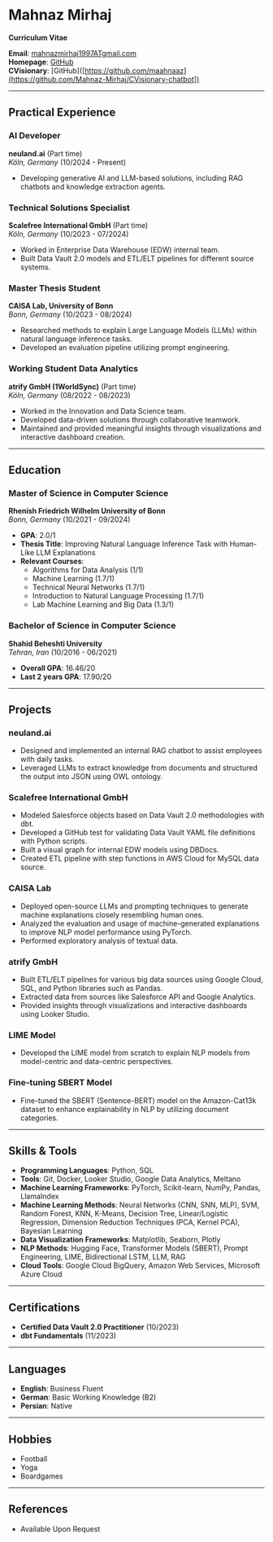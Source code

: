 # Mahnaz Mirhaj  
**Curriculum Vitae**  


**Email**: [mahnazmirhaj1997ATgmail.com](mailto:mahnazmirhaj1997@gmail.com)  
**Homepage**: [GitHub](https://github.com/maahnaaz)  
**CVisionary**: [GitHub]([https://github.com/maahnaaz](https://github.com/Mahnaz-Mirhaj/CVisionary-chatbot])  

---

## Practical Experience  

### AI Developer  
**neuland.ai** (Part time)  
*Köln, Germany* (10/2024 - Present)  
- Developing generative AI and LLM-based solutions, including RAG chatbots and knowledge extraction agents.  

### Technical Solutions Specialist  
**Scalefree International GmbH** (Part time)  
*Köln, Germany* (10/2023 - 07/2024)  
- Worked in Enterprise Data Warehouse (EDW) internal team.  
- Built Data Vault 2.0 models and ETL/ELT pipelines for different source systems.  

### Master Thesis Student  
**CAISA Lab, University of Bonn**  
*Bonn, Germany* (10/2023 - 08/2024)  
- Researched methods to explain Large Language Models (LLMs) within natural language inference tasks.  
- Developed an evaluation pipeline utilizing prompt engineering.  

### Working Student Data Analytics  
**atrify GmbH (1WorldSync)** (Part time)  
*Köln, Germany* (08/2022 - 08/2023)  
- Worked in the Innovation and Data Science team.  
- Developed data-driven solutions through collaborative teamwork.  
- Maintained and provided meaningful insights through visualizations and interactive dashboard creation.  

---

## Education  

### Master of Science in Computer Science  
**Rhenish Friedrich Wilhelm University of Bonn**  
*Bonn, Germany* (10/2021 - 09/2024)  
- **GPA**: 2.0/1  
- **Thesis Title**: Improving Natural Language Inference Task with Human-Like LLM Explanations  
- **Relevant Courses**:  
  - Algorithms for Data Analysis (1/1)  
  - Machine Learning (1.7/1)  
  - Technical Neural Networks (1.7/1)  
  - Introduction to Natural Language Processing (1.7/1)  
  - Lab Machine Learning and Big Data (1.3/1)  

### Bachelor of Science in Computer Science  
**Shahid Beheshti University**  
*Tehran, Iran* (10/2016 - 06/2021)  
- **Overall GPA**: 16.46/20  
- **Last 2 years GPA**: 17.90/20  

---

## Projects  

### neuland.ai  
- Designed and implemented an internal RAG chatbot to assist employees with daily tasks.  
- Leveraged LLMs to extract knowledge from documents and structured the output into JSON using OWL ontology.  

### Scalefree International GmbH  
- Modeled Salesforce objects based on Data Vault 2.0 methodologies with dbt.  
- Developed a GitHub test for validating Data Vault YAML file definitions with Python scripts.  
- Built a visual graph for internal EDW models using DBDocs.  
- Created ETL pipeline with step functions in AWS Cloud for MySQL data source.  

### CAISA Lab  
- Deployed open-source LLMs and prompting techniques to generate machine explanations closely resembling human ones.  
- Analyzed the evaluation and usage of machine-generated explanations to improve NLP model performance using PyTorch.  
- Performed exploratory analysis of textual data.  

### atrify GmbH  
- Built ETL/ELT pipelines for various big data sources using Google Cloud, SQL, and Python libraries such as Pandas.  
- Extracted data from sources like Salesforce API and Google Analytics.  
- Provided insights through visualizations and interactive dashboards using Looker Studio.  

### LIME Model  
- Developed the LIME model from scratch to explain NLP models from model-centric and data-centric perspectives.  

### Fine-tuning SBERT Model  
- Fine-tuned the SBERT (Sentence-BERT) model on the Amazon-Cat13k dataset to enhance explainability in NLP by utilizing document categories.  

---

## Skills & Tools  

- **Programming Languages**: Python, SQL  
- **Tools**: Git, Docker, Looker Studio, Google Data Analytics, Meltano  
- **Machine Learning Frameworks**: PyTorch, Scikit-learn, NumPy, Pandas, LlamaIndex  
- **Machine Learning Methods**: Neural Networks (CNN, SNN, MLP), SVM, Random Forest, KNN, K-Means, Decision Tree, Linear/Logistic Regression, Dimension Reduction Techniques (PCA, Kernel PCA), Bayesian Learning  
- **Data Visualization Frameworks**: Matplotlib, Seaborn, Plotly  
- **NLP Methods**: Hugging Face, Transformer Models (SBERT), Prompt Engineering, LIME, Bidirectional LSTM, LLM, RAG  
- **Cloud Tools**: Google Cloud BigQuery, Amazon Web Services, Microsoft Azure Cloud  

---

## Certifications  

- **Certified Data Vault 2.0 Practitioner** (10/2023)  
- **dbt Fundamentals** (11/2023)  

---

## Languages  

- **English**: Business Fluent  
- **German**: Basic Working Knowledge (B2)  
- **Persian**: Native  

---

## Hobbies  

- Football  
- Yoga  
- Boardgames  

---

## References  

- Available Upon Request
